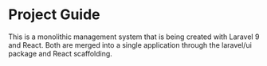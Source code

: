 # Project Guide
This is a monolithic management system that is being created with Laravel 9 and React.
Both are merged into a single application through the laravel/ui package and React scaffolding.
